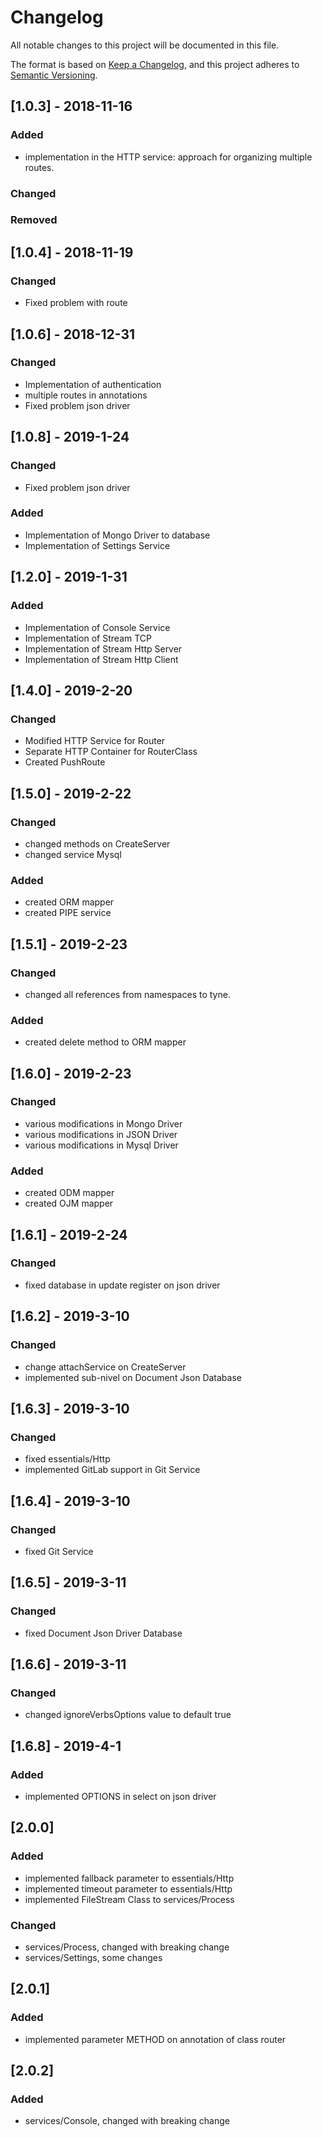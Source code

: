 # Changelog
All notable changes to this project will be documented in this file.

The format is based on [Keep a Changelog](https://keepachangelog.com/en/1.0.0/),
and this project adheres to [Semantic Versioning](https://semver.org/spec/v2.0.0.html).


## [1.0.3] - 2018-11-16
### Added
- implementation in the HTTP service: approach for organizing multiple routes.

### Changed

### Removed

## [1.0.4] - 2018-11-19
### Changed
- Fixed problem with route

## [1.0.6] - 2018-12-31
### Changed

- Implementation of authentication
- multiple routes in annotations
- Fixed problem json driver

## [1.0.8] - 2019-1-24

### Changed
- Fixed problem json driver

### Added
- Implementation of Mongo Driver to database
- Implementation of Settings Service


## [1.2.0] - 2019-1-31

### Added
- Implementation of Console Service
- Implementation of Stream TCP
- Implementation of Stream Http Server
- Implementation of Stream Http Client


## [1.4.0] - 2019-2-20

### Changed
- Modified HTTP Service for Router
- Separate HTTP Container for RouterClass
- Created PushRoute

## [1.5.0] - 2019-2-22

### Changed
- changed methods on CreateServer
- changed service Mysql

### Added
- created ORM mapper
- created PIPE service

## [1.5.1] - 2019-2-23

### Changed
- changed all references from namespaces to tyne.

### Added
- created delete method to ORM mapper

## [1.6.0] - 2019-2-23

### Changed
- various modifications in Mongo Driver
- various modifications in JSON Driver
- various modifications in Mysql Driver

### Added
- created ODM mapper
- created OJM mapper

## [1.6.1] - 2019-2-24

### Changed
- fixed database in update register on json driver

## [1.6.2] - 2019-3-10

### Changed
- change attachService on CreateServer
- implemented sub-nivel on Document Json Database

## [1.6.3] - 2019-3-10

### Changed
- fixed essentials/Http
- implemented GitLab support in Git Service

## [1.6.4] - 2019-3-10

### Changed
- fixed Git Service

## [1.6.5] - 2019-3-11

### Changed
- fixed Document Json Driver Database

## [1.6.6] - 2019-3-11

### Changed
- changed ignoreVerbsOptions value to default true 


## [1.6.8] - 2019-4-1

### Added
- implemented OPTIONS in select on json driver


## [2.0.0]

### Added
- implemented fallback parameter to essentials/Http
- implemented timeout parameter to essentials/Http
- implemented FileStream Class to services/Process

### Changed
- services/Process, changed with breaking change
- services/Settings, some changes

## [2.0.1]

### Added
- implemented parameter METHOD on annotation of class router

## [2.0.2]

### Added
- services/Console, changed with breaking change
